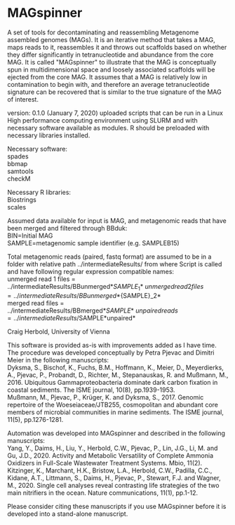 # MAGspinner
A set of tools for decontaminating and reassembling Metagenome assembled genomes (MAGs). It is an iterative method that takes a MAG, maps reads to it, reassembles it and throws out scaffolds based on whether they differ significantly in tetranucleotide and abundance from the core MAG. It is called "MAGspinner" to illustrate that the MAG is conceptually spun in multidimensional space and loosely associated scaffolds will be ejected from the core MAG. It assumes that a MAG is relatively low in contamination to begin with, and therefore an average tetranucleotide signature can be recovered that is similar to the true signature of the MAG of interest. 

version: 0.1.0 (January 7, 2020) uploaded scripts that can be run in a Linux High performance computing environment using SLURM and with necessary software available as modules. R should be preloaded with necessary libraries installed.

Necessary software:\
spades\
bbmap\
samtools\
checkM

Necessary R libraries:\
Biostrings\
scales

Assumed data available for input is MAG, and metagenomic reads that have been merged and filtered through BBduk:\
BIN=Initial MAG\
SAMPLE=metagenomic sample identifier (e.g. SAMPLEB15)

Total metagenomic reads (paired, fastq format) are assumed to be in a folder with relative path ../intermediateResults/ from where Script is called and have following regular expression compatible names:\
unmerged read 1 files = ../intermediateResults/BBunmerged*${SAMPLE}_1*\
unmerged read 2 files = ../intermediateResults/BBunmerged*${SAMPLE}_2*\
merged read files = ../intermediateResults/BBmerged*${SAMPLE}*\
unpaired reads = ../intermediateResults/$SAMPLE\*unpaired\*


Craig Herbold, University of Vienna


This software is provided as-is with improvements added as I have time. The procedure was developed conceptually by Petra Pjevac and Dimitri Meier in the following manuscripts:\
Dyksma, S., Bischof, K., Fuchs, B.M., Hoffmann, K., Meier, D., Meyerdierks, A., Pjevac, P., Probandt, D., Richter, M., Stepanauskas, R. and Mußmann, M., 2016. Ubiquitous Gammaproteobacteria dominate dark carbon fixation in coastal sediments. The ISME journal, 10(8), pp.1939-1953.\
Mußmann, M., Pjevac, P., Krüger, K. and Dyksma, S., 2017. Genomic repertoire of the Woeseiaceae/JTB255, cosmopolitan and abundant core members of microbial communities in marine sediments. The ISME journal, 11(5), pp.1276-1281.

Automation was developed into MAGspinner and described in the following manuscripts:\
Yang, Y., Daims, H., Liu, Y., Herbold, C.W., Pjevac, P., Lin, J.G., Li, M. and Gu, J.D., 2020. Activity and Metabolic Versatility of Complete Ammonia Oxidizers in Full-Scale Wastewater Treatment Systems. Mbio, 11(2).\
Kitzinger, K., Marchant, H.K., Bristow, L.A., Herbold, C.W., Padilla, C.C., Kidane, A.T., Littmann, S., Daims, H., Pjevac, P., Stewart, F.J. and Wagner, M., 2020. Single cell analyses reveal contrasting life strategies of the two main nitrifiers in the ocean. Nature communications, 11(1), pp.1-12.


Please consider citing these manuscripts if you use MAGspinner before it is developed into a stand-alone manuscript.

